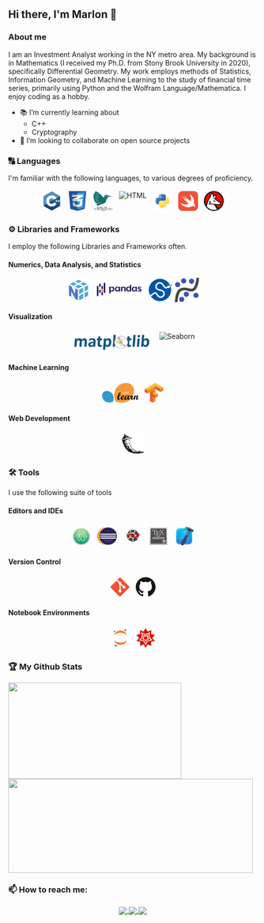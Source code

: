 <!--
**Marlon-Gomes/Marlon-Gomes** is a ✨ _special_ ✨ repository because its `README.md` (this file) appears on your GitHub profile.

Here are some ideas to get you started:

- 🔭 I’m currently working on ...
- 🌱 I’m currently learning ...
- 👯 I’m looking to collaborate on ...
- 🤔 I’m looking for help with ...
- 💬 Ask me about ...
- 📫 How to reach me: ...
- 😄 Pronouns: ...
- ⚡ Fun fact: ...
-->

## Hi there, I'm Marlon :wave:

### About me
I am an Investment Analyst working in the NY metro area. My background is in Mathematics (I received my Ph.D. from Stony Brook University in 2020), specifically Differential Geometry. My work employs methods of Statistics, Information Geometry, and Machine Learning to the study of financial time series, primarily using Python and the Wolfram Language/Mathematica. I enjoy coding as a hobby.

- :books: I’m currently learning about
    - C++
    - Cryptography
- :handshake: I’m looking to collaborate on open source projects


### :capital_abcd: Languages
I'm familiar with the following languages, to various degrees of proficiency.

<p align="center">
<img src="https://raw.githubusercontent.com/github/explore/180320cffc25f4ed1bbdfd33d4db3a66eeeeb358/topics/cpp/cpp.png" alt="CPP" height="40" style="vertical-align:top; margin:4px">
<img src="images/css.png" alt="CSS" height="40" style="vertical-align:top; margin:4px">
<img src="images/latex.png" alt="LaTeX" height="40" style="vertical-align:top; margin:4px">
<img src="https://img.icons8.com/external-tal-revivo-shadow-tal-revivo/48/000000/external-html-5-is-a-software-solution-stack-that-defines-the-properties-and-behaviors-of-web-page-logo-shadow-tal-revivo.png" alt="HTML" height="40" style="vertical-align:top; margin:4px">
<img src="https://raw.githubusercontent.com/github/explore/80688e429a7d4ef2fca1e82350fe8e3517d3494d/topics/python/python.png" alt="Python" height="40" style="vertical-align:top; margin:4px">
<img src="https://raw.githubusercontent.com/github/explore/80688e429a7d4ef2fca1e82350fe8e3517d3494d/topics/swift/swift.png" alt="Swift" height="40" style="vertical-align:top; margin:4px">
<img src="images/Wolfram_Language_Logo_2016.svg" alt="Wolfram Language" height="40" style="vertical-align:top; margin:4px">
</p>

### :gear: Libraries and Frameworks

I employ the following Libraries and Frameworks often.

#### Numerics, Data Analysis, and Statistics
<p align="center">
    <img src="images/Numpy.svg" alt="Numpy" height="50" style="vertical-align:top; margin:0px">
    <img src="images/Pandas_logo.svg" alt="Pandas" height="40" style="vertical-align:top; margin:4px">
    <img src="images/Scipy.svg" alt="Scipy" height="50" style="vertical-align:top; margin:0px">
    <img src="images/Statsmodels.svg" alt="Statsmodels" height="50" style="vertical-align:top; margin:0px">
</p>

#### Visualization
<p align="center">
    <img src="images/matplotlib.svg" alt="Matplotlib" height="40" style="vertical-align:top; margin:4px">
    <img src="https://seaborn.pydata.org/_images/logo-wide-lightbg.svg" alt="Seaborn" height="40" style="vertical-align:top; margin:4px">
</p>

#### Machine Learning
<p align="center">
<img src="images/Scikit_learn_logo.svg" alt="SciKit Learn" height="40" style="vertical-align:top; margin:4px">
<img src="images/Tensorflow_logo.svg" alt="TensorFlow" height="40" style="vertical-align:top; margin:4px">
</p>

#### Web Development
<p align="center">
    <img src="images/flask.png" alt="Flask" height="40" style="vertical-align:top; margin:4px">
</p>

### :hammer_and_wrench: Tools
I use the following suite of tools

#### Editors and IDEs
<p align="center">
<img src="https://raw.githubusercontent.com/github/explore/80688e429a7d4ef2fca1e82350fe8e3517d3494d/topics/atom/atom.png" alt="Atom" height="40" style="vertical-align:top; margin:4px">
<img src="images/Eclipse.png" alt="Eclipse" height="40" style="vertical-align:top; margin:4px">
<img src="images/spyder.png" alt="Spyder" height="40" style="vertical-align:top; margin:4px">
<img src="images/texmaker.png" alt="TeXMaker" height="40" style="vertical-align:top; margin:4px">
<img src="images/xcode.png" alt="Xcode" height="40" style="vertical-align:top; margin:4px">
</p>

#### Version Control

<p align="center">
<img src="images/git.png" alt="Git" height="40" style="vertical-align:top; margin:4px">
<img src="images/GitHub.png" alt="Github" height="40" style="vertical-align:top; margin:4px">
</p>

#### Notebook Environments
<p align="center">
<img src="https://raw.githubusercontent.com/github/explore/80688e429a7d4ef2fca1e82350fe8e3517d3494d/topics/jupyter-notebook/jupyter-notebook.png" alt="Jupyter Notebooks" height="40" style="vertical-align:top; margin:4px">
<img src="images/Mathematica_Logo.svg" alt="Mathematica" height="40" style="vertical-align:top; margin:4px">
</p>


### :trophy: My Github Stats
<p>
    <a href="https://github-readme-stats-git-master-marlon-gomes.vercel.app/api/top-langs/?username=marlon-gomes&count_private=true&layout=compact&langs_count=10&theme=radical&hide_border=true" target = "_blank" title ="Most used languages">
        <img align="center" src="https://github-readme-stats-git-master-marlon-gomes.vercel.app/api/top-langs/?username=marlon-gomes&count_private=true&layout=compact&langs_count=10&theme=radical&hide_border=true" width="350" height="195">
    </a>
    <a href="https://github-readme-stats-git-master-marlon-gomes.vercel.app/api?username=marlon-gomes&theme=radical&include_all_commits=true&count_private=true&custom_title=Activity%20Stats&show_icons=true&hide_border=true" target = "_blank" title = "GitHub Stats">
            <img align="center" src="https://github-readme-stats-git-master-marlon-gomes.vercel.app/api?username=marlon-gomes&theme=radical&include_all_commits=true&count_private=true&custom_title=Activity%20Stats&show_icons=true&hide_border=true" width="495" height = "190">
    </a>
</p>

### 📫 How to reach me:
<p align = "center">
<a href="https://marlon-gomes.github.io" target = "_blank">
    <img align="center" src="https://img.shields.io/badge/-Personal%20Webpage-white?style=flat-square&logo=Safari&logoColor=black&link=https://marlon-gomes.github.io">  
</a>
<a href="https://www.linkedin.com/in/marlon-deoliveiragomes" target = "_blank">
    <img align="center" src="https://img.shields.io/badge/-LinkedIn-blue?style=flat-square&logo=Linkedin&logoColor=white&link=www.linkedin.com/in/marlon-deoliveiragomes">
</a>
<a href="https://github.com/marlon-gomes" target = "_blank">
    <img align="center" src="https://img.shields.io/github/followers/marlon-gomes?label=follow&style=social">
</a>
</p>
